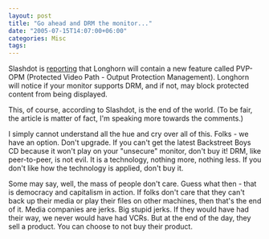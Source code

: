 ```yaml
---
layout: post
title: "Go ahead and DRM the monitor..."
date: "2005-07-15T14:07:00+06:00"
categories: Misc 
tags: 
---
```


Slashdot is <a href="http://it.slashdot.org/it/05/07/15/155216.shtml?tid=109&tid=172&tid=158&tid=155">reporting</a> that Longhorn will contain a new feature called PVP-OPM (Protected Video Path - Output Protection Management). Longhorn will notice if your monitor supports DRM, and if not, may block protected content from being displayed.

This, of course, according to Slashdot, is the end of the world. (To be fair, the article is matter of fact, I'm speaking more towards the comments.)

I simply cannot understand all the hue and cry over all of this. Folks - we have an option. Don't upgrade. If you can't get the latest Backstreet Boys CD because it won't play on your "unsecure" monitor, don't buy it! DRM, like peer-to-peer, is not evil. It is a technology, nothing more, nothing less. If you don't like how the technology is applied, don't buy it.

Some may say, well, the mass of people don't care. Guess what then - that is democracy and capitalism in action. If folks don't care that they can't back up their media or play their files on other machines, then that's the end of it. Media companies are jerks. Big stupid jerks. If they would have had their way, we never would have had VCRs. But at the end of the day, they sell a product. You can choose to not buy their product.